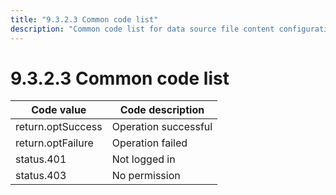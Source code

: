 ```yaml
---
title: "9.3.2.3 Common code list"
description: "Common code list for data source file content configuration."
---
```


# 9.3.2.3 Common code list

| Code value         | Code description   |
|--------------------|--------------------|
| return.optSuccess  | Operation successful |
| return.optFailure  | Operation failed     |
| status.401         | Not logged in        |
| status.403         | No permission        |
